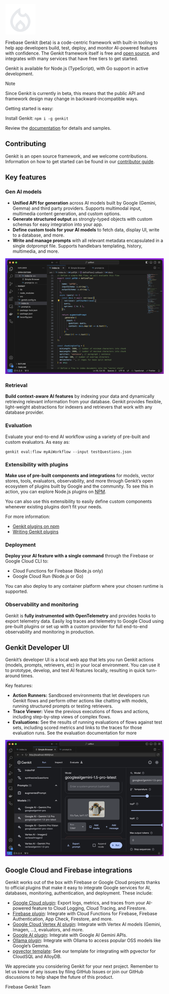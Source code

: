 ![Firebase Genkit logo](docs/resources/genkit-logo.png 'Firebase Genkit')

Firebase Genkit (beta) is a code-centric framework with built-in tooling to help app developers build, test, deploy, and monitor AI-powered features with confidence. The Genkit framework itself is free and [open source](./LICENSE), and integrates with many services that have free tiers to get started.

Genkit is available for Node.js (TypeScript), with Go support in active development.

> [!NOTE]
> Since Genkit is currently in beta, this means that the public API and framework design may change in backward-incompatible ways.

Getting started is easy:

Install Genkit: `npm i -g genkit`

Review the [documentation](https://firebase.google.com/docs/genkit) for details and samples.

## Contributing

Genkit is an open source framework, and we welcome contributions. Information on how to get started can be found in our [contributor guide](CONTRIBUTING.md).

## Key features

### Gen AI models

- **Unified API for generation** across AI models built by Google (Gemini, Gemma) and third party providers. Supports multimodal input, multimedia content generation, and custom options.
- **Generate structured output** as strongly-typed objects with custom schemas for easy integration into your app.
- **Define custom tools for your AI models** to fetch data, display UI, write to a database, and more.
- **Write and manage prompts** with all relevant metadata encapsulated in a single dotprompt file. Supports handlebars templating, history, multimedia, and more.

![Screenshot of IDE showing Firebase Genkit RAG sample code](docs/resources/readme-rag-screenshot.png)

### Retrieval

**Build context-aware AI features** by indexing your data and dynamically retrieving relevant information from your database. Genkit provides flexible, light-weight abstractions for indexers and retrievers that work with any database provider.

### Evaluation

Evaluate your end-to-end AI workflow using a variety of pre-built and custom evaluators. As easy as:

```
genkit eval:flow myAiWorkflow --input testQuestions.json
```

### Extensibility with plugins

**Make use of pre-built components and integrations** for models, vector stores, tools, evaluators, observability, and more through Genkit’s open ecosystem of plugins built by Google and the community. To see this in action, you can explore Node.js plugins on [NPM](https://www.npmjs.com/search?q=keywords:genkit-plugin).

You can also use this extensibility to easily define custom components whenever existing plugins don’t fit your needs.

For more information:

- [Genkit plugins on npm](https://www.npmjs.com/search?q=keywords:genkit-plugin)
- [Writing Genkit plugins](https://firebase.google.com/docs/genkit/plugin-authoring)

### Deployment

**Deploy your AI feature with a single command** through the Firebase or Google Cloud CLI to:

- Cloud Functions for Firebase (Node.js only)
- Google Cloud Run (Node.js or Go)

You can also deploy to any container platform where your chosen runtime is supported.

### Observability and monitoring

Genkit is **fully instrumented with OpenTelemetry** and provides hooks to export telemetry data. Easily log traces and telemetry to Google Cloud using pre-built plugins or set up with a custom provider for full end-to-end observability and monitoring in production.

## Genkit Developer UI

Genkit’s developer UI is a local web app that lets you run Genkit actions (models, prompts, retrievers, etc) in your local environment. You can use it to prototype, develop, and test AI features locally, resulting in quick turn-around times.

Key features:

- **Action Runners:** Sandboxed environments that let developers run Genkit flows and perform other actions like chatting with models, running structured prompts or testing retrievers.
- **Trace Viewer:** View the previous executions of flows and actions, including step-by-step views of complex flows.
- **Evaluations:** See the results of running evaluations of flows against test sets, including scored metrics and links to the traces for those evaluation runs. See the evaluation documentation for more

![Screenshot of IDE showing Firebase Genkit RAG sample code](docs/resources/readme-ui-screenshot.png)

## Google Cloud and Firebase integrations

Genkit works out of the box with Firebase or Google Cloud projects thanks to official plugins that make it easy to integrate Google services for AI, databases, monitoring, authentication, and deployment. These include:

- [Google Cloud plugin](https://firebase.google.com/docs/genkit/plugins/google-cloud): Export logs, metrics, and traces from your AI-powered feature to Cloud Logging, Cloud Tracing, and Firestore.
- [Firebase plugin](https://firebase.google.com/docs/genkit/plugins/firebase): Integrate with Cloud Functions for Firebase, Firebase Authentication, App Check, Firestore, and more.
- [Google Cloud Vertex AI plugin](https://firebase.google.com/docs/genkit/plugins/vertex-ai): Integrate with Vertex AI models (Gemini, Imagen, …), evaluators, and more.
- [Google AI plugin](https://firebase.google.com/docs/genkit/plugins/google-genai): Integrate with Google AI Gemini APIs.
- [Ollama plugin](https://firebase.google.com/docs/genkit/plugins/ollama): Integrate with Ollama to access popular OSS models like Google’s Gemma.
- [pgvector template](https://firebase.google.com/docs/genkit/templates/pgvector): See our template for integrating with pgvector for CloudSQL and AlloyDB.

We appreciate you considering Genkit for your next project. Remember to let us know of any issues by filing GitHub Issues or join our GitHub discussions to help shape the future of this product.

Firebase Genkit Team
